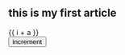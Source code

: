 ## this is my first article

<script setup>
  import {ref} from 'vue'
  const a = ref(5)
</script>

<div v-for="i in 6">{{ i + a }}</div>
<button @click="a++">increment</button>